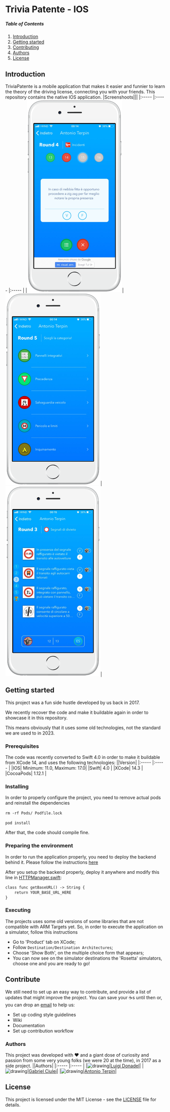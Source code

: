 # Trivia Patente - IOS
##### Table of Contents
1. [Introduction](#intro)
2. [Getting started](#getstarted)
3. [Contributing](#contribute)
4. [Authors](#authors)
5. [License](#license)

<a name="intro"></a>
## Introduction
TriviaPatente is a mobile application that makes it easier and funnier to learn the theory of the driving license, connecting you with your friends.
This repository contains the native IOS application.
|Screenshoots|||
|:----- |:----- |:----- |
|<img src="https://github.com/triviapatente/triviapatente.github.io/blob/main/images/screen1.png" alt="drawing" width="300"/>|<img src="https://github.com/triviapatente/triviapatente.github.io/blob/main/images/screen2.png" alt="drawing" width="300"/>|<img src="https://github.com/triviapatente/triviapatente.github.io/blob/main/images/screen3.png" alt="drawing" width="300"/>|

<a name="getstarted"><a/>
## Getting started
This project was a fun side hustle developed by us back in 2017. 

We recently recover the code and make it buildable again in order to showcase it in this repository.

This means obviously that it uses some old technologies, not the standard we are used to in 2023.

### Prerequisites
The code was recently converted to Swift 4.0 in order to make it buildable from XCode 14, and uses the following technologies:
||Version|
|:----- |:----- |
|IOS| Minimum: 11.0, Maximum: 17.0|
|Swift| 4.0 |
|XCode| 14.3 |
|CocoaPods| 1.12.1 |

### Installing
In order to properly configure the project, you need to remove actual pods and reinstall the dependencies

```rm -rf Pods/ Podfile.lock```

```pod install```

After that, the code should compile fine.
### Preparing the environment
In order to run the application properly, you need to deploy the backend behind it.
Please follow the instructions [here](https://github.com/triviapatente/backend)

After you setup the backend properly, deploy it anywhere and modify this line in [HTTPManager.swift](https://github.com/triviapatente/ios/blob/master/Trivia%20Patente/Trivia%20Patente/HTTPManager.swift):
```
class func getBaseURL() -> String {
    return YOUR_BASE_URL_HERE
}
```
### Executing
The projects uses some old versions of some libraries that are not compatible with ARM Targets yet. 
So, in order to execute the application on a simulator, follow this instructions
- Go to 'Product' tab on XCode;
- Follow ```Destination/Destination Architectures```;
- Choose 'Show Both', on the multiple choice form that appears;
- You can now see on the simulator destinations the 'Rosetta' simulators, choose one and you are ready to go!

<a name="contribute"><a/>
## Contribute
We still need to set up an easy way to contribute, and provide a list of updates that might improve the project. You can save your ☕️s until then or, you
can drop an [email](mailto:luigi.donadel@gmail.com) to help us:
+ Set up coding style guidelines
+ Wiki
+ Documentation
+ Set up contribution workflow
<a name="authors"><a/>
### Authors
This project was developed with ❤️ and a giant dose of curiosity and passion from some very young folks (we were 20 at the time), in 2017 as a side project.
||Authors|
|:----- |:----- |
|<img src="https://avatars.githubusercontent.com/u/7453120?v=4" alt="drawing" width="50"/>|[Luigi Donadel](https://github.com/donadev)|
|<img src="https://media.licdn.com/dms/image/C4D03AQGvkKpgIYl6jg/profile-displayphoto-shrink_200_200/0/1517931535631?e=1695859200&v=beta&t=uiddasmwI5VnP5TYdeuWd57geP_DArgR7vONoI901hk" alt="drawing" width="50"/>|[Gabriel Ciulei](https://www.linkedin.com/in/gabriel-ciulei)|
|<img src="https://avatars.githubusercontent.com/u/20773447?v=4" alt="drawing" width="50"/>|[Antonio Terpin](https://github.com/antonioterpin)|

<a name="license"><a/>
## License
This project is licensed under the MIT License - see the [LICENSE](https://github.com/triviapatente/ios/blob/master/LICENSE) file for details.
